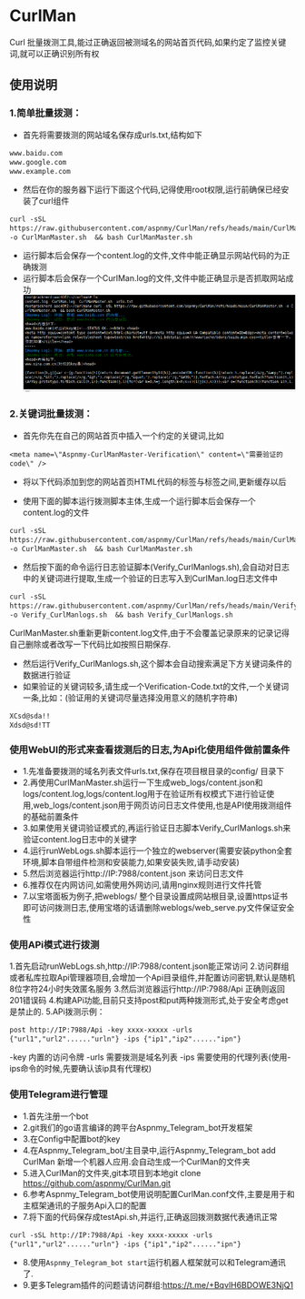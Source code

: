 # CurlMan
Curl 批量拨测工具,能过正确返回被测域名的网站首页代码,如果约定了监控关键词,就可以正确识别所有权

## 使用说明

### 1.简单批量拨测：
- 首先将需要拨测的网站域名保存成urls.txt,结构如下
```
www.baidu.com
www.google.com
www.example.com
```

- 然后在你的服务器下运行下面这个代码,记得使用root权限,运行前确保已经安装了curl组件

```
curl -sSL https://raw.githubusercontent.com/aspnmy/CurlMan/refs/heads/main/CurlManMaster.sh -o CurlManMaster.sh  && bash CurlManMaster.sh
```

- 运行脚本后会保存一个content.log的文件,文件中能正确显示网站代码的为正确拨测
- 运行脚本后会保存一个CurlMan.log的文件,文件中能正确显示是否抓取网站成功
![alt text](17329585881191.png)


### 2.关键词批量拨测：
- 首先你先在自己的网站首页中插入一个约定的关键词,比如
```
<meta name=\"Aspnmy-CurlManMaster-Verification\" content=\"需要验证的code\" />
```
- 将以下代码添加到您的网站首页HTML代码的<head>标签与</head>标签之间,更新缓存以后

- 使用下面的脚本运行拨测脚本主体,生成一个运行脚本后会保存一个content.log的文件
```
curl -sSL https://raw.githubusercontent.com/aspnmy/CurlMan/refs/heads/main/CurlManMaster.sh -o CurlManMaster.sh  && bash CurlManMaster.sh
```
- 然后按下面的命令运行日志验证脚本(Verify_CurlManlogs.sh),会自动对日志中的关键词进行提取,生成一个验证的日志写入到CurlMan.log日志文件中
```
curl -sSL https://raw.githubusercontent.com/aspnmy/CurlMan/refs/heads/main/Verify_CurlManlogs.sh -o Verify_CurlManlogs.sh  && bash Verify_CurlManlogs.sh
```
CurlManMaster.sh重新更新content.log文件,由于不会覆盖记录原来的记录记得自己删除或者改写一下代码比如按照日期保存.
- 然后运行Verify_CurlManlogs.sh,这个脚本会自动搜索满足下方关键词条件的数据进行验证
- 如果验证的关键词较多,请生成一个Verification-Code.txt的文件,一个关键词一条,比如：(验证用的关键词尽量选择没用意义的随机字符串)
```
XCsd@sda!!
Xdsd@sd!TT
```
### 使用WebUI的形式来查看拨测后的日志,为Api化使用组件做前置条件
- 1.先准备要拨测的域名列表文件urls.txt,保存在项目根目录的config/ 目录下
- 2.再使用CurlManMaster.sh运行一下生成web_logs/content.json和logs/content.log,logs/content.log用于在验证所有权模式下进行验证使用,web_logs/content.json用于网页访问日志文件使用,也是API使用拨测组件的基础前置条件
- 3.如果使用关键词验证模式的,再运行验证日志脚本Verify_CurlManlogs.sh来验证content.log日志中的关键字
- 4.运行runWebLogs.sh脚本运行一个独立的webserver(需要安装python全套环境,脚本自带组件检测和安装能力,如果安装失败,请手动安装)
- 5.然后浏览器运行http://IP:7988/content.json 来访问日志文件
- 6.推荐仅在内网访问,如需使用外网访问,请用nginx规则进行文件托管
- 7.以宝塔面板为例子,把weblogs/ 整个目录设置成网站根目录,设置https证书即可访问拨测日志,使用宝塔的话请删除weblogs/web_serve.py文件保证安全性
### 使用APi模式进行拨测
1.首先启动runWebLogs.sh,http://IP:7988/content.json能正常访问
2.访问群组或者私库拉取Api管理器项目,会增加一个Api目录组件,并配置访问密钥,默认是随机8位字符24小时失效匿名服务
3.然后浏览器运行http://IP:7988/Api 正确则返回201错误码
4.构建APi功能,目前只支持post和put两种拨测形式,处于安全考虑get是禁止的.
5.APi拨测示例：
```
post http://IP:7988/Api -key xxxx-xxxxx -urls {"url1","url2"......"urln"} -ips {"ip1","ip2"......"ipn"}
```
-key 内置的访问令牌
-urls 需要拨测是域名列表
-ips 需要使用的代理列表(使用-ips命令的时候,先要确认该ip具有代理权)

### 使用Telegram进行管理
- 1.首先注册一个bot
- 2.git我们的go语言编译的跨平台Aspnmy_Telegram_bot开发框架
- 3.在Config中配置bot的key
- 4.在Aspnmy_Telegram_bot/主目录中,运行Aspnmy_Telegram_bot add CurlMan 新增一个机器人应用.会自动生成一个CurlMan的文件夹
- 5.进入CurlMan的文件夹,git本项目到本地git clone https://github.com/aspnmy/CurlMan.git
- 6.参考Aspnmy_Telegram_bot使用说明配置CurlMan.conf文件,主要是用于和主框架通讯的子服务Api入口的配置
- 7.将下面的代码保存成testApi.sh,并运行,正确返回拨测数据代表通讯正常

```
curl -sSL http://IP:7988/Api -key xxxx-xxxxx -urls {"url1","url2"......"urln"} -ips {"ip1","ip2"......"ipn"}
```

- 8.使用```Aspnmy_Telegram_bot start```运行机器人框架就可以和Telegram通讯了.
- 9.更多Telegram插件的问题请访问群组:https://t.me/+BqvlH6BDOWE3NjQ1